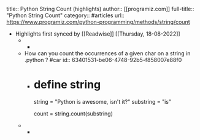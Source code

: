 title:: Python String Count (highlights)
author:: [[programiz.com]]
full-title:: "Python String Count"
category:: #articles
url:: https://www.programiz.com/python-programming/methods/string/count

- Highlights first synced by [[Readwise]] [[Thursday, 18-08-2022]]
	- -
	- How can you count the occurrences of a given char on a string in .python ? #car
	  id:: 63401531-be06-4748-92b5-f858007e88f0
		- # define string
		  string = "Python is awesome, isn't it?"
		  substring = "is"
		  
		  count = string.count(substring)
	- -